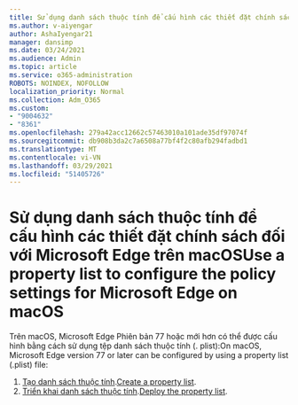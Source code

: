 ```yaml
---
title: Sử dụng danh sách thuộc tính để cấu hình các thiết đặt chính sách đối với Microsoft Edge trên macOS
ms.author: v-aiyengar
author: AshaIyengar21
manager: dansimp
ms.date: 03/24/2021
ms.audience: Admin
ms.topic: article
ms.service: o365-administration
ROBOTS: NOINDEX, NOFOLLOW
localization_priority: Normal
ms.collection: Adm_O365
ms.custom:
- "9004632"
- "8361"
ms.openlocfilehash: 279a42acc12662c57463010a101ade35df97074f
ms.sourcegitcommit: db908b3da2c7a6508a77bf4f2c80afb294fadbd1
ms.translationtype: MT
ms.contentlocale: vi-VN
ms.lasthandoff: 03/29/2021
ms.locfileid: "51405726"
---
```

# <a name="use-a-property-list-to-configure-the-policy-settings-for-microsoft-edge-on-macos"></a><span data-ttu-id="8ea8f-102">Sử dụng danh sách thuộc tính để cấu hình các thiết đặt chính sách đối với Microsoft Edge trên macOS</span><span class="sxs-lookup"><span data-stu-id="8ea8f-102">Use a property list to configure the policy settings for Microsoft Edge on macOS</span></span>

<span data-ttu-id="8ea8f-103">Trên macOS, Microsoft Edge Phiên bản 77 hoặc mới hơn có thể được cấu hình bằng cách sử dụng tệp danh sách thuộc tính (. plist):</span><span class="sxs-lookup"><span data-stu-id="8ea8f-103">On macOS, Microsoft Edge version 77 or later can be configured by using a property list (.plist) file:</span></span>

1. <span data-ttu-id="8ea8f-104">[Tạo danh sách thuộc tính](https://go.microsoft.com/fwlink/?linkid=2134726).</span><span class="sxs-lookup"><span data-stu-id="8ea8f-104">[Create a property list](https://go.microsoft.com/fwlink/?linkid=2134726).</span></span>
1. <span data-ttu-id="8ea8f-105">[Triển khai danh sách thuộc tính](https://go.microsoft.com/fwlink/?linkid=2134727).</span><span class="sxs-lookup"><span data-stu-id="8ea8f-105">[Deploy the property list](https://go.microsoft.com/fwlink/?linkid=2134727).</span></span>
